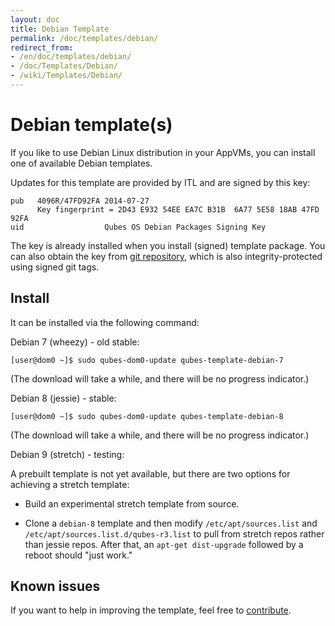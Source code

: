 ```yaml
---
layout: doc
title: Debian Template
permalink: /doc/templates/debian/
redirect_from:
- /en/doc/templates/debian/
- /doc/Templates/Debian/
- /wiki/Templates/Debian/
---
```


Debian template(s)
===============

If you like to use Debian Linux distribution in your AppVMs, you can install one of available Debian templates.

Updates for this template are provided by ITL and are signed by this key:

    pub   4096R/47FD92FA 2014-07-27
          Key fingerprint = 2D43 E932 54EE EA7C B31B  6A77 5E58 18AB 47FD 92FA
    uid                  Qubes OS Debian Packages Signing Key

The key is already installed when you install (signed) template package. You
can also obtain the key from [git
repository](https://github.com/QubesOS/qubes-core-agent-linux/blob/master/misc/qubes-archive-keyring.gpg),
which is also integrity-protected using signed git tags.

Install
-------

It can be installed via the following command:

Debian 7 (wheezy) - old stable:

    [user@dom0 ~]$ sudo qubes-dom0-update qubes-template-debian-7

(The download will take a while, and there will be no progress indicator.)

Debian 8 (jessie) - stable:

    [user@dom0 ~]$ sudo qubes-dom0-update qubes-template-debian-8

(The download will take a while, and there will be no progress indicator.)

Debian 9 (stretch) - testing:

A prebuilt template is not yet available, but there are two options for
achieving a stretch template:

* Build an experimental stretch template from source.

* Clone a `debian-8` template and then modify `/etc/apt/sources.list` and 
`/etc/apt/sources.list.d/qubes-r3.list` to pull from stretch repos rather 
than jessie repos. After that, an `apt-get dist-upgrade` followed by a 
reboot should "just work."


Known issues
------------

If you want to help in improving the template, feel free to [contribute](/wiki/ContributingHowto).

